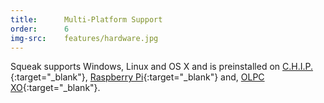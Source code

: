 ```yaml
---
title:      Multi-Platform Support
order:      6
img-src:    features/hardware.jpg
---
```

Squeak supports Windows, Linux and OS X and is preinstalled on
[C.H.I.P.][chip]{:target="_blank"},
[Raspberry Pi][raspi]{:target="_blank"} and,
[OLPC XO][olpc]{:target="_blank"}.

[chip]: https://www.kickstarter.com/projects/1598272670/chip-the-worlds-first-9-computer
[raspi]: https://www.raspberrypi.org/
[olpc]: http://one.laptop.org/about/hardware